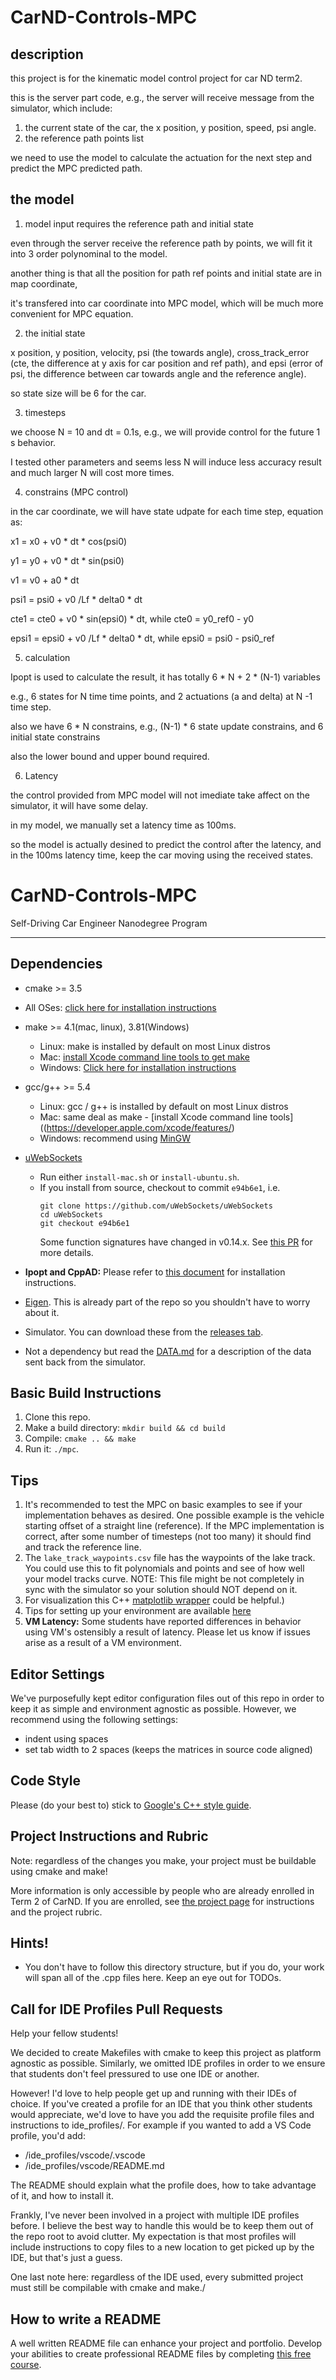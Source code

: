 # CarND-Controls-MPC

## description 

this project is for the kinematic model control project for car ND term2.

this is the server part code, e.g., the server will receive message from the simulator, which include:

1. the current state of the car, the x position, y position, speed, psi angle.
2. the reference path points list

we need to use the model to calculate the actuation for the next step and predict the MPC predicted path.


## the model

1. model input requires the reference path and initial state

even through the server receive the reference path by points, we will fit it into 3 order polynominal to the model.

another thing is that all the position for path ref points and initial state are in map coordinate,

it's transfered into car coordinate into MPC model, which will be much more convenient for MPC equation.

2. the initial state

x position, y position, velocity, psi (the towards angle), cross_track_error (cte, the difference at y axis for car position and ref path), and epsi (error of psi, the difference between car towards angle and the reference angle).

so state size will be 6 for the car.

3. timesteps

we choose N = 10 and dt = 0.1s, e.g., we will provide control for the future 1 s behavior.

I tested other parameters and seems less N will induce less accuracy result and much larger N will cost more times.

4. constrains (MPC control)

in the car coordinate, we will have state udpate for each time step, equation as:

x1 = x0 + v0 * dt * cos(psi0)

y1 = y0 + v0 * dt * sin(psi0)

v1 = v0 + a0 * dt

psi1 = psi0 + v0 /Lf * delta0 * dt

cte1 = cte0 +  v0 * sin(epsi0) * dt, while cte0 = y0_ref0 - y0

epsi1 = epsi0 + v0 /Lf * delta0 * dt, while epsi0 = psi0 - psi0_ref

5. calculation

Ipopt is used to calculate the result, it has totally 6 * N + 2 * (N-1) variables

e.g., 6 states for N time time points, and 2 actuations (a and delta) at N -1 time step.

also we have 6 * N constrains, e.g., (N-1) * 6 state update constrains, and 6 initial state constrains

also the lower bound and upper bound required.

6. Latency

the control provided from MPC model will not imediate take affect on the simulator, it will have some delay.

in my model, we manually set a latency time as 100ms.

so the model is actually desined to predict the control after the latency, and in the 100ms latency time, keep the car moving using the received states.



# CarND-Controls-MPC
Self-Driving Car Engineer Nanodegree Program

---

## Dependencies

* cmake >= 3.5
 * All OSes: [click here for installation instructions](https://cmake.org/install/)
* make >= 4.1(mac, linux), 3.81(Windows)
  * Linux: make is installed by default on most Linux distros
  * Mac: [install Xcode command line tools to get make](https://developer.apple.com/xcode/features/)
  * Windows: [Click here for installation instructions](http://gnuwin32.sourceforge.net/packages/make.htm)
* gcc/g++ >= 5.4
  * Linux: gcc / g++ is installed by default on most Linux distros
  * Mac: same deal as make - [install Xcode command line tools]((https://developer.apple.com/xcode/features/)
  * Windows: recommend using [MinGW](http://www.mingw.org/)
* [uWebSockets](https://github.com/uWebSockets/uWebSockets)
  * Run either `install-mac.sh` or `install-ubuntu.sh`.
  * If you install from source, checkout to commit `e94b6e1`, i.e.
    ```
    git clone https://github.com/uWebSockets/uWebSockets
    cd uWebSockets
    git checkout e94b6e1
    ```
    Some function signatures have changed in v0.14.x. See [this PR](https://github.com/udacity/CarND-MPC-Project/pull/3) for more details.

* **Ipopt and CppAD:** Please refer to [this document](https://github.com/udacity/CarND-MPC-Project/blob/master/install_Ipopt_CppAD.md) for installation instructions.
* [Eigen](http://eigen.tuxfamily.org/index.php?title=Main_Page). This is already part of the repo so you shouldn't have to worry about it.
* Simulator. You can download these from the [releases tab](https://github.com/udacity/self-driving-car-sim/releases).
* Not a dependency but read the [DATA.md](./DATA.md) for a description of the data sent back from the simulator.


## Basic Build Instructions

1. Clone this repo.
2. Make a build directory: `mkdir build && cd build`
3. Compile: `cmake .. && make`
4. Run it: `./mpc`.

## Tips

1. It's recommended to test the MPC on basic examples to see if your implementation behaves as desired. One possible example
is the vehicle starting offset of a straight line (reference). If the MPC implementation is correct, after some number of timesteps
(not too many) it should find and track the reference line.
2. The `lake_track_waypoints.csv` file has the waypoints of the lake track. You could use this to fit polynomials and points and see of how well your model tracks curve. NOTE: This file might be not completely in sync with the simulator so your solution should NOT depend on it.
3. For visualization this C++ [matplotlib wrapper](https://github.com/lava/matplotlib-cpp) could be helpful.)
4.  Tips for setting up your environment are available [here](https://classroom.udacity.com/nanodegrees/nd013/parts/40f38239-66b6-46ec-ae68-03afd8a601c8/modules/0949fca6-b379-42af-a919-ee50aa304e6a/lessons/f758c44c-5e40-4e01-93b5-1a82aa4e044f/concepts/23d376c7-0195-4276-bdf0-e02f1f3c665d)
5. **VM Latency:** Some students have reported differences in behavior using VM's ostensibly a result of latency.  Please let us know if issues arise as a result of a VM environment.

## Editor Settings

We've purposefully kept editor configuration files out of this repo in order to
keep it as simple and environment agnostic as possible. However, we recommend
using the following settings:

* indent using spaces
* set tab width to 2 spaces (keeps the matrices in source code aligned)

## Code Style

Please (do your best to) stick to [Google's C++ style guide](https://google.github.io/styleguide/cppguide.html).

## Project Instructions and Rubric

Note: regardless of the changes you make, your project must be buildable using
cmake and make!

More information is only accessible by people who are already enrolled in Term 2
of CarND. If you are enrolled, see [the project page](https://classroom.udacity.com/nanodegrees/nd013/parts/40f38239-66b6-46ec-ae68-03afd8a601c8/modules/f1820894-8322-4bb3-81aa-b26b3c6dcbaf/lessons/b1ff3be0-c904-438e-aad3-2b5379f0e0c3/concepts/1a2255a0-e23c-44cf-8d41-39b8a3c8264a)
for instructions and the project rubric.

## Hints!

* You don't have to follow this directory structure, but if you do, your work
  will span all of the .cpp files here. Keep an eye out for TODOs.

## Call for IDE Profiles Pull Requests

Help your fellow students!

We decided to create Makefiles with cmake to keep this project as platform
agnostic as possible. Similarly, we omitted IDE profiles in order to we ensure
that students don't feel pressured to use one IDE or another.

However! I'd love to help people get up and running with their IDEs of choice.
If you've created a profile for an IDE that you think other students would
appreciate, we'd love to have you add the requisite profile files and
instructions to ide_profiles/. For example if you wanted to add a VS Code
profile, you'd add:

* /ide_profiles/vscode/.vscode
* /ide_profiles/vscode/README.md

The README should explain what the profile does, how to take advantage of it,
and how to install it.

Frankly, I've never been involved in a project with multiple IDE profiles
before. I believe the best way to handle this would be to keep them out of the
repo root to avoid clutter. My expectation is that most profiles will include
instructions to copy files to a new location to get picked up by the IDE, but
that's just a guess.

One last note here: regardless of the IDE used, every submitted project must
still be compilable with cmake and make./

## How to write a README
A well written README file can enhance your project and portfolio.  Develop your abilities to create professional README files by completing [this free course](https://www.udacity.com/course/writing-readmes--ud777).
